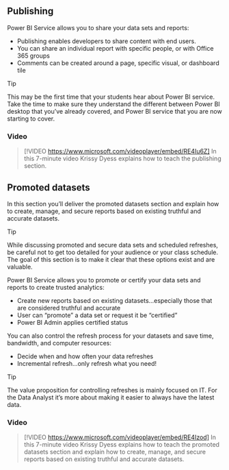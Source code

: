 ## Publishing

Power BI Service allows you to share your data sets and reports:
- Publishing enables developers to share content with end users.
- You can share an individual report with specific people, or with Office 365 groups
- Comments can be created around a page, specific visual, or dashboard tile

> [!TIP]
> This may be the first time that your students hear about Power BI service. Take the time to make sure they understand the different between Power BI desktop that you’ve already covered, and Power BI service that you are now starting to cover.

### Video
> [!VIDEO https://www.microsoft.com/videoplayer/embed/RE4Iu6Z] 
> In this 7-minute video Krissy Dyess explains how to teach the publishing section.


## Promoted datasets
In this section you’ll deliver the promoted datasets section and explain how to create, manage, and secure reports based on existing truthful and accurate datasets. 

> [!TIP]
> While discussing promoted and secure data sets and scheduled refreshes, be careful not to get too detailed for your audience or your class schedule. The goal of this section is to make it clear that these options exist and are valuable.

Power BI Service allows you to promote or certify your data sets and reports to create trusted analytics:
- Create new reports based on existing datasets…especially those that are considered truthful and accurate
- User can “promote” a data set or request it be “certified”
- Power BI Admin applies certified status 

You can also control the refresh process for your datasets and save time, bandwidth, and computer resources:
- Decide when and how often your data refreshes
- Incremental refresh…only refresh what you need!

> [!TIP] 
> The value proposition for controlling refreshes is mainly focused on IT. For the Data Analyst it’s more about making it easier to always have the latest data.

### Video
> [!VIDEO https://www.microsoft.com/videoplayer/embed/RE4Izod] 
> In this 7-minute video Krissy Dyess explains how to teach the promoted datasets section and explain how to create, manage, and secure reports based on existing truthful and accurate datasets. 
